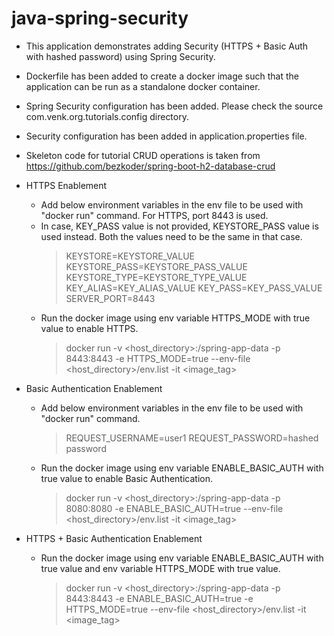 # java-spring-security

* This application demonstrates adding Security (HTTPS + Basic Auth with hashed password) using Spring Security.

* Dockerfile has been added to create a docker image such that the application can be run as a standalone docker container.
* Spring Security configuration has been added. Please check the source com.venk.org.tutorials.config directory.
* Security configuration has been added in application.properties file.
* Skeleton code for tutorial CRUD operations is taken from https://github.com/bezkoder/spring-boot-h2-database-crud

* HTTPS Enablement
    * Add below environment variables in the env file to be used with "docker run" command. For HTTPS, port 8443 is used.
    * In case, KEY_PASS value is not provided, KEYSTORE_PASS value is used instead. Both the values need to be the same in that case.
      > KEYSTORE=KEYSTORE_VALUE
      KEYSTORE_PASS=KEYSTORE_PASS_VALUE
      KEYSTORE_TYPE=KEYSTORE_TYPE_VALUE
      KEY_ALIAS=KEY_ALIAS_VALUE
      KEY_PASS=KEY_PASS_VALUE
      SERVER_PORT=8443
    * Run the docker image using env variable HTTPS_MODE with true value to enable HTTPS.
      > docker run -v <host_directory>:/spring-app-data -p 8443:8443 -e HTTPS_MODE=true --env-file <host_directory>/env.list -it <image_tag>

* Basic Authentication Enablement
    * Add below environment variables in the env file to be used with "docker run" command.
      > REQUEST_USERNAME=user1
      REQUEST_PASSWORD=hashed password
    * Run the docker image using env variable ENABLE_BASIC_AUTH with true value to enable Basic Authentication.
      > docker run -v <host_directory>:/spring-app-data -p 8080:8080 -e ENABLE_BASIC_AUTH=true --env-file <host_directory>/env.list -it <image_tag> 


* HTTPS + Basic Authentication Enablement
    * Run the docker image using env variable ENABLE_BASIC_AUTH with true value and env variable HTTPS_MODE with true value.
      > docker run -v <host_directory>:/spring-app-data -p 8443:8443 -e ENABLE_BASIC_AUTH=true -e HTTPS_MODE=true --env-file <host_directory>/env.list -it <image_tag> 